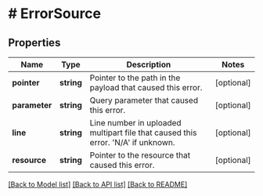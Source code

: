 # # ErrorSource

## Properties

Name | Type | Description | Notes
------------ | ------------- | ------------- | -------------
**pointer** | **string** | Pointer to the path in the payload that caused this error. | [optional] 
**parameter** | **string** | Query parameter that caused this error. | [optional] 
**line** | **string** | Line number in uploaded multipart file that caused this error. &#39;N/A&#39; if unknown. | [optional] 
**resource** | **string** | Pointer to the resource that caused this error. | [optional] 

[[Back to Model list]](../../README.md#documentation-for-models) [[Back to API list]](../../README.md#documentation-for-api-endpoints) [[Back to README]](../../README.md)


